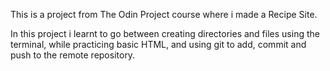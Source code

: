 This is a project from The Odin Project course where i made a Recipe Site.

In this project i learnt to go between creating directories and files using the terminal, while practicing basic HTML, and using git to add, commit and push to the remote repository.